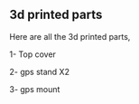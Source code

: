 ## 3d printed parts 
Here are all the 3d printed parts, 

1- Top cover 

2- gps stand X2

3- gps mount 
